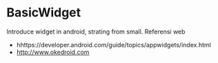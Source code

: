 # BasicWidget
Introduce widget in android, strating from small.
Referensi web<br/>

* hhttps://developer.android.com/guide/topics/appwidgets/index.html
* http://www.okedroid.com

